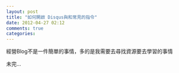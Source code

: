 ```yaml
---
layout: post
title: "如何開啟 Disqus與和常見的指令"
date: 2012-04-27 02:12
comments: true
categories: 
---
```

經營Blog不是一件簡單的事情，多的是我需要去尋找資源要去學習的事情

未完...